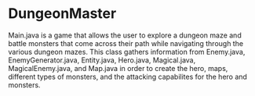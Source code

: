# DungeonMaster
Main.java is a game that allows the user to explore a dungeon maze and battle monsters that come across their path while navigating through the various dungeon mazes. This class  gathers information from Enemy.java, EnemyGenerator.java, Entity.java, Hero.java, Magical.java, MagicalEnemy.java, and Map.java in order to create the hero, maps, different types of monsters, and the attacking capabilites for the hero and monsters.
